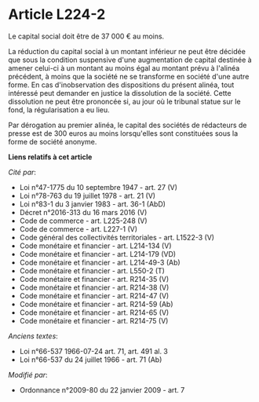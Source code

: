 # Article L224-2

Le capital  social doit être de 37 000 € au moins.

La réduction du capital social à un montant inférieur ne peut être décidée que sous la condition suspensive d'une
augmentation de capital destinée à amener celui-ci à un montant au moins égal au montant prévu à l'alinéa précédent, à moins
que la société ne se transforme en société d'une autre forme. En cas d'inobservation des dispositions du présent alinéa, tout
intéressé peut demander en justice la dissolution de la société. Cette dissolution ne peut être prononcée si, au jour où le
tribunal statue sur le fond, la régularisation a eu lieu.

Par dérogation au premier alinéa, le capital des sociétés de rédacteurs de presse est de 300 euros au moins lorsqu'elles sont
constituées sous la forme de société anonyme.

**Liens relatifs à cet article**

_Cité par_:

  - Loi n°47-1775 du 10 septembre 1947 - art. 27 (V)
  - Loi n°78-763 du 19 juillet 1978 - art. 21 (V)
  - Loi n°83-1 du 3 janvier 1983 - art. 36-1 (AbD)
  - Décret n°2016-313 du 16 mars 2016 (V)
  - Code de commerce - art. L225-248 (V)
  - Code de commerce - art. L227-1 (V)
  - Code général des collectivités territoriales - art. L1522-3 (V)
  - Code monétaire et financier - art. L214-134 (V)
  - Code monétaire et financier - art. L214-179 (VD)
  - Code monétaire et financier - art. L214-49-3 (Ab)
  - Code monétaire et financier - art. L550-2 (T)
  - Code monétaire et financier - art. R214-35 (V)
  - Code monétaire et financier - art. R214-38 (V)
  - Code monétaire et financier - art. R214-47 (V)
  - Code monétaire et financier - art. R214-59 (Ab)
  - Code monétaire et financier - art. R214-65 (V)
  - Code monétaire et financier - art. R214-75 (V)

_Anciens textes_:

  - Loi n°66-537 1966-07-24 art. 71, art. 491 al. 3
  - Loi n°66-537 du 24 juillet 1966 - art. 71 (Ab)

_Modifié par_:

  - Ordonnance n°2009-80 du 22 janvier 2009 - art. 7
